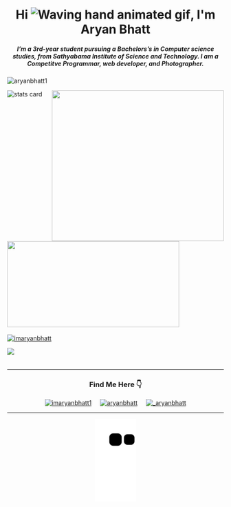 <h1 align="center">Hi <img src="https://raw.githubusercontent.com/nixin72/nixin72/master/wave.gif" alt="Waving hand animated gif" height="45" width="45" />, I'm Aryan Bhatt</h1>
<h5 align="center">
I’m a 3rd-year student pursuing a Bachelors’s in Computer science studies, from Sathyabama Institute of Science and Technology. I am a Competitve Programmar, web developer, and Photographer. 
</h5>
<p align="left"> <img src="https://komarev.com/ghpvc/?username=aryanbhatt1&color=blue" alt="aryanbhatt1" /> </p>
<p>
    <img alt= "stats card" height="200px" width="400" src="https://github-readme-streak-stats.herokuapp.com?user=aryanbhatt1&theme=tokyonight&date_format=M%20j%5B%2C%20Y%5D">
    <img align="right" height="350" width="400" src="https://cdn.dribbble.com/users/43762/screenshots/2605118/media/df7fc50d1602bd2ab8561549bc5688f6.gif"/> </a>
</p>
<img height="200px" width="400" src="https://github-readme-stats.vercel.app/api?username=aryanbhatt1&show_icons=true&theme=tokyonight" />
<p align="left"> 
    <a href="https://twitter.com/imaryanbhatt" target="blank">
        <img src="https://img.shields.io/twitter/follow/imaryanbhatt?logo=twitter&style=for-the-badge" alt="imaryanbhatt"/>
    </a>
</p>
<a href="mailto:aryanbhatt1002@gmail.com?"><img src="https://img.shields.io/badge/gmail-%23DD0031.svg?&style=for-the-badge&logo=gmail&logoColor=white"/></a>
<br><br>
<hr>

<h3 align="center">Find Me Here 👇</h3>
<p align="center">
    <a href="https://twitter.com/imaryanbhatt" target="blank"><img align="center" src="https://img.icons8.com/cute-clipart/64/000000/twitter.png" alt="imaryanbhatt1" height="50" width="50" /></a> &nbsp;&nbsp;&nbsp;
<a href="https://www.linkedin.com/in/aryanbhatt/" target="blank"><img align="center" src="https://img.icons8.com/cute-clipart/64/000000/linkedin.png" alt="aryanbhatt" height="50" width="50" /></a>&nbsp;&nbsp;&nbsp;&nbsp;
<a href="https://instagram.com/_aryanbhatt" target="blank"><img align="center" src="https://img.icons8.com/cute-clipart/64/000000/instagram-new.png" alt="_aryanbhatt" height="50" width="50" /></a>
</p>

<hr>
<p align="center">
  <img src="https://github.com/aryanbhatt1/aryanbhatt1/blob/output/github-contribution-grid-snake.svg" alt="snake"></center>
</p>
